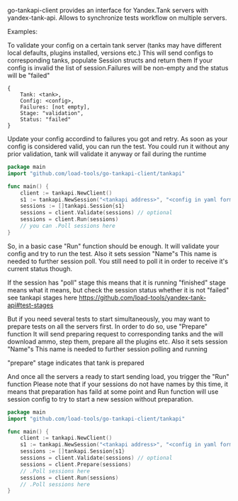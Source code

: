 go-tankapi-client provides an interface for Yandex.Tank servers with yandex-tank-api.
Allows to synchronize tests workflow on multiple servers.

Examples:

To validate your config on a certain tank server (tanks may have different local defaults, plugins installed, versions etc.) 
This will send configs to corresponding tanks, populate Session structs and return them
If your config is invalid the list of session.Failures will be non-empty and the status will be "failed"
```
{
    Tank: <tank>,
    Config: <config>,
    Failures: [not empty],
    Stage: "validation",
    Status: "failed"
}
```
Update your config accordind to failures you got and retry.
As soon as your config is considered valid, you can run the test.
You could run it without any prior validation, tank will validate it anyway or fail during the runtime

```go
package main
import "github.com/load-tools/go-tankapi-client/tankapi"

func main() {
	client := tankapi.NewClient()
    s1 := tankapi.NewSession("<tankapi address>", "<config in yaml format>", "", "")
    sessions := []tankapi.Session{s1}
    sessions = client.Validate(sessions) // optional
    sessions = client.Run(sessions)
    // you can .Poll sessions here
}
```

So, in a basic case "Run" function should be enough.
It will validate your config and try to run the test.
Also it sets session "Name"s
This name is needed to further session poll.
You still need to poll it in order to receive it's current status though.

If the session has "poll" stage this means that it is running
"finished" stage means what it means, but check the session status whether it is not "failed"
see tankapi stages here https://github.com/load-tools/yandex-tank-api#test-stages

But if you need several tests to start simultaneously, you may want to prepare tests on all the servers first.
In order to do so, use "Prepare" function
It will send preparing request to corresponding tanks and the will download ammo, step them, prepare all the plugins etc.
Also it sets session "Name"s
This name is needed to further session polling and running

"prepare" stage indicates that tank is prepared 

And once all the servers a ready to start sending load, you trigger the "Run" function
Please note that if your sessions do not have names by this time, it means that preparation has faild at some point and Run function will use session config to try to start a new session without preparation. 
```go
package main
import "github.com/load-tools/go-tankapi-client/tankapi"

func main() {
	client := tankapi.NewClient()
    s1 := tankapi.NewSession("<tankapi address>", "<config in yaml format>", "", "")
    sessions := []tankapi.Session{s1}
    sessions = client.Validate(sessions) // optional
    sessions = client.Prepare(sessions)
    // .Poll sessions here
    sessions = client.Run(sessions)
    // .Poll sessions here
}
```